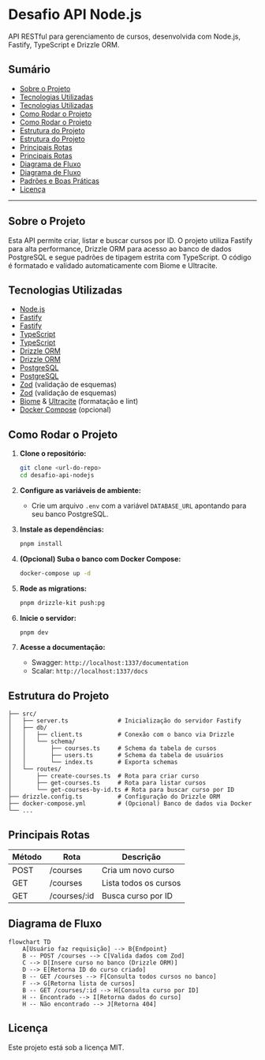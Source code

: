 # Desafio API Node.js

API RESTful para gerenciamento de cursos, desenvolvida com Node.js, Fastify, TypeScript e Drizzle ORM.

## Sumário

- [Sobre o Projeto](#sobre-o-projeto)
- [Tecnologias Utilizadas](#tecnologias-utilizadas)
- [Tecnologias Utilizadas](#tecnologias-utilizadas)
- [Como Rodar o Projeto](#como-rodar-o-projeto)
- [Como Rodar o Projeto](#como-rodar-o-projeto)
- [Estrutura do Projeto](#estrutura-do-projeto)
- [Estrutura do Projeto](#estrutura-do-projeto)
- [Principais Rotas](#principais-rotas)
- [Principais Rotas](#principais-rotas)
- [Diagrama de Fluxo](#diagrama-de-fluxo)
- [Diagrama de Fluxo](#diagrama-de-fluxo)
- [Padrões e Boas Práticas](#padrões-e-boas-práticas)
- [Licença](#licença)

---

## Sobre o Projeto

Esta API permite criar, listar e buscar cursos por ID. O projeto utiliza Fastify para alta performance, Drizzle ORM para acesso ao banco de dados PostgreSQL e segue padrões de tipagem estrita com TypeScript. O código é formatado e validado automaticamente com Biome e Ultracite.

## Tecnologias Utilizadas

- [Node.js](https://nodejs.org/)
- [Fastify](https://fastify.dev/)
- [Fastify](https://fastify.dev/)
- [TypeScript](https://www.typescriptlang.org/)
- [TypeScript](https://www.typescriptlang.org/)
- [Drizzle ORM](https://orm.drizzle.team/)
- [Drizzle ORM](https://orm.drizzle.team/)
- [PostgreSQL](https://www.postgresql.org/)
- [PostgreSQL](https://www.postgresql.org/)
- [Zod](https://zod.dev/) (validação de esquemas)
- [Zod](https://zod.dev/) (validação de esquemas)
- [Biome](https://biomejs.dev/) & [Ultracite](https://ultracite.dev/) (formatação e lint)
- [Docker Compose](https://docs.docker.com/compose/) (opcional)

## Como Rodar o Projeto

1. **Clone o repositório:**
   ```sh
   git clone <url-do-repo>
   cd desafio-api-nodejs
   ```
2. **Configure as variáveis de ambiente:**

   - Crie um arquivo `.env` com a variável `DATABASE_URL` apontando para seu banco PostgreSQL.

3. **Instale as dependências:**

   ```sh
   pnpm install
   ```

4. **(Opcional) Suba o banco com Docker Compose:**

   ```sh
   docker-compose up -d
   ```

5. **Rode as migrations:**

   ```sh
   pnpm drizzle-kit push:pg
   ```

6. **Inicie o servidor:**

   ```sh
   pnpm dev
   ```

7. **Acesse a documentação:**
   - Swagger: `http://localhost:1337/documentation`
   - Scalar: `http://localhost:1337/docs`

## Estrutura do Projeto

```
├── src/
│   ├── server.ts              # Inicialização do servidor Fastify
│   ├── db/
│   │   ├── client.ts          # Conexão com o banco via Drizzle
│   │   └── schema/
│   │       ├── courses.ts     # Schema da tabela de cursos
│   │       ├── users.ts       # Schema da tabela de usuários
│   │       └── index.ts       # Exporta schemas
│   └── routes/
│       ├── create-courses.ts  # Rota para criar curso
│       ├── get-courses.ts     # Rota para listar cursos
│       └── get-courses-by-id.ts # Rota para buscar curso por ID
├── drizzle.config.ts          # Configuração do Drizzle ORM
├── docker-compose.yml         # (Opcional) Banco de dados via Docker
└── ...
```

## Principais Rotas

| Método | Rota         | Descrição             |
| ------ | ------------ | --------------------- |
| POST   | /courses     | Cria um novo curso    |
| GET    | /courses     | Lista todos os cursos |
| GET    | /courses/:id | Busca curso por ID    |

## Diagrama de Fluxo

```mermaid
flowchart TD
    A[Usuário faz requisição] --> B{Endpoint}
    B -- POST /courses --> C[Valida dados com Zod]
    C --> D[Insere curso no banco (Drizzle ORM)]
    D --> E[Retorna ID do curso criado]
    B -- GET /courses --> F[Consulta todos cursos no banco]
    F --> G[Retorna lista de cursos]
    B -- GET /courses/:id --> H[Consulta curso por ID]
    H -- Encontrado --> I[Retorna dados do curso]
    H -- Não encontrado --> J[Retorna 404]
```

## Licença

Este projeto está sob a licença MIT.
